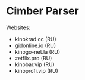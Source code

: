 # Cimber Parser

Websites:

- kinokrad.cc (RU)
- gidonline.io (RU)
- kinogo-net.la (RU)
- zetflix.pro (RU)
- kinobar.vip (RU)
- kinoprofi.vip (RU)